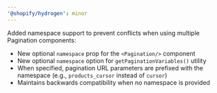 ```yaml
---
'@shopify/hydrogen': minor
---
```


Added namespace support to prevent conflicts when using multiple Pagination components:
- New optional `namespace` prop for the `<Pagination/>` component
- New optional `namespace` option for `getPaginationVariables()` utility
- When specified, pagination URL parameters are prefixed with the namespace (e.g., `products_cursor` instead of `cursor`)
- Maintains backwards compatibility when no namespace is provided
